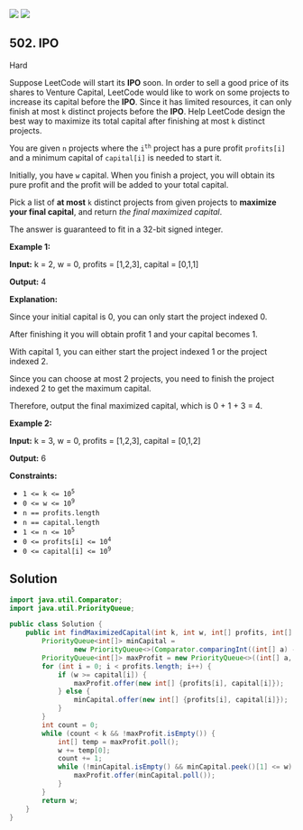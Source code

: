 [![](https://img.shields.io/github/stars/LeetCode-Top-Interview-150/LeetCode-Top-Interview-150?label=Stars&style=flat-square)](https://github.com/LeetCode-Top-Interview-150/LeetCode-Top-Interview-150)
[![](https://img.shields.io/github/forks/LeetCode-Top-Interview-150/LeetCode-Top-Interview-150?label=Fork%20me%20on%20GitHub%20&style=flat-square)](https://github.com/LeetCode-Top-Interview-150/LeetCode-Top-Interview-150/fork)

## 502\. IPO

Hard

Suppose LeetCode will start its **IPO** soon. In order to sell a good price of its shares to Venture Capital, LeetCode would like to work on some projects to increase its capital before the **IPO**. Since it has limited resources, it can only finish at most `k` distinct projects before the **IPO**. Help LeetCode design the best way to maximize its total capital after finishing at most `k` distinct projects.

You are given `n` projects where the <code>i<sup>th</sup></code> project has a pure profit `profits[i]` and a minimum capital of `capital[i]` is needed to start it.

Initially, you have `w` capital. When you finish a project, you will obtain its pure profit and the profit will be added to your total capital.

Pick a list of **at most** `k` distinct projects from given projects to **maximize your final capital**, and return _the final maximized capital_.

The answer is guaranteed to fit in a 32-bit signed integer.

**Example 1:**

**Input:** k = 2, w = 0, profits = [1,2,3], capital = [0,1,1]

**Output:** 4

**Explanation:** 

Since your initial capital is 0, you can only start the project indexed 0. 

After finishing it you will obtain profit 1 and your capital becomes 1. 

With capital 1, you can either start the project indexed 1 or the project indexed 2. 

Since you can choose at most 2 projects, you need to finish the project indexed 2 to get the maximum capital. 

Therefore, output the final maximized capital, which is 0 + 1 + 3 = 4.

**Example 2:**

**Input:** k = 3, w = 0, profits = [1,2,3], capital = [0,1,2]

**Output:** 6

**Constraints:**

*   <code>1 <= k <= 10<sup>5</sup></code>
*   <code>0 <= w <= 10<sup>9</sup></code>
*   `n == profits.length`
*   `n == capital.length`
*   <code>1 <= n <= 10<sup>5</sup></code>
*   <code>0 <= profits[i] <= 10<sup>4</sup></code>
*   <code>0 <= capital[i] <= 10<sup>9</sup></code>

## Solution

```java
import java.util.Comparator;
import java.util.PriorityQueue;

public class Solution {
    public int findMaximizedCapital(int k, int w, int[] profits, int[] capital) {
        PriorityQueue<int[]> minCapital =
                new PriorityQueue<>(Comparator.comparingInt((int[] a) -> a[1]));
        PriorityQueue<int[]> maxProfit = new PriorityQueue<>((int[] a, int[] b) -> b[0] - a[0]);
        for (int i = 0; i < profits.length; i++) {
            if (w >= capital[i]) {
                maxProfit.offer(new int[] {profits[i], capital[i]});
            } else {
                minCapital.offer(new int[] {profits[i], capital[i]});
            }
        }
        int count = 0;
        while (count < k && !maxProfit.isEmpty()) {
            int[] temp = maxProfit.poll();
            w += temp[0];
            count += 1;
            while (!minCapital.isEmpty() && minCapital.peek()[1] <= w) {
                maxProfit.offer(minCapital.poll());
            }
        }
        return w;
    }
}
```